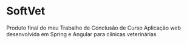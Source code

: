 # SoftVet
Produto final do meu Trabalho de Conclusão de Curso
Aplicação web desenvolvida em Spring e Angular para clínicas veterinárias
